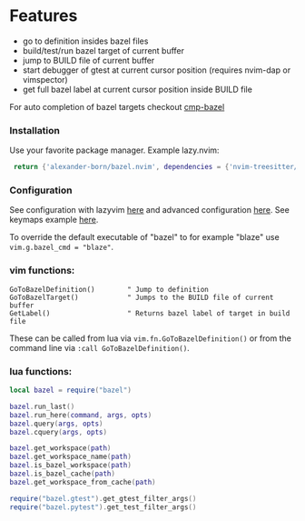# Features
 - go to definition insides bazel files
 - build/test/run bazel target of current buffer
 - jump to BUILD file of current buffer
 - start debugger of gtest at current cursor position (requires nvim-dap or vimspector)
 - get full bazel label at current cursor position inside BUILD file
 
 For auto completion of bazel targets checkout [cmp-bazel](https://github.com/alexander-born/cmp-bazel)
 
### Installation
Use your favorite package manager. Example lazy.nvim:
```lua
 return {'alexander-born/bazel.nvim', dependencies = {'nvim-treesitter/nvim-treesitter'} },
```

### Configuration
See configuration with lazyvim [here](https://github.com/alexander-born/nvim/blob/master/lua/plugins/bazel.lua) and advanced configuration [here](https://github.com/alexander-born/nvim/blob/master/lua/config/bazel.lua).
See keymaps example [here](https://github.com/alexander-born/nvim/blob/e23a01c9b531b2bf2bef4cb18e1bc2756d01c518/lua/config/keymaps.lua#L30-L43).

To override the default executable of "bazel" to for example "blaze" use `vim.g.bazel_cmd = "blaze"`.

### vim functions:
```viml
GoToBazelDefinition()        " Jump to definition
GoToBazelTarget()            " Jumps to the BUILD file of current buffer
GetLabel()                   " Returns bazel label of target in build file
```
These can be called from lua via `vim.fn.GoToBazelDefinition()` or from the command line via `:call GoToBazelDefinition()`.

### lua functions:
```lua
local bazel = require("bazel")

bazel.run_last()
bazel.run_here(command, args, opts)
bazel.query(args, opts)
bazel.cquery(args, opts)

bazel.get_workspace(path)
bazel.get_workspace_name(path)
bazel.is_bazel_workspace(path)
bazel.is_bazel_cache(path)
bazel.get_workspace_from_cache(path)

require("bazel.gtest").get_gtest_filter_args()
require("bazel.pytest").get_test_filter_args()
```
